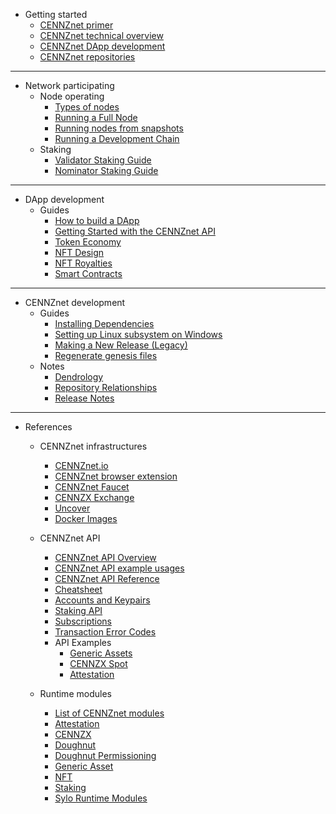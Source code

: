 - Getting started
    - [CENNZnet primer](Getting-started/CENNZnet-primer)
    - [CENNZnet technical overview](Getting-started/CENNZnet-technical-overview)
    - [CENNZnet DApp development](Getting-started/CENNZnet-dapp-development)
    - [CENNZnet repositories](Getting-started/CENNZnet-repos)
---
- Network participating
    - Node operating
        - [Types of nodes](Network-participating/Node-operating/Types-of-nodes)
        - [Running a Full Node](Network-participating/Node-operating/Running-a-Full-Node)
        - [Running nodes from snapshots](Network-participating/Node-operating/Running-nodes-from-snapshots)
        - [Running a Development Chain](Network-participating/Node-operating/Running-a-Dev-Chain)
    - Staking
        - [Validator Staking Guide](Network-participating/Staking/Validator-Guide)
        - [Nominator Staking Guide](Network-participating/Staking/Nominator-Staking-Guide)

---
- DApp development
    - Guides
        - [How to build a DApp](Dapp-development/Guides/How-to-build-a-DApp)
        - [Getting Started with the CENNZnet API](Dapp-development/Guides/Getting-started-with-the-CENNZnet-API)
        - [Token Economy](Dapp-development/Guides/Token-Economy)
        - [NFT Design](Dapp-development/Guides/How-to-design-NFTs)
        - [NFT Royalties](Dapp-development/Guides/NFT-royalties)
        - [Smart Contracts](Dapp-development/Guides/Using-Smart-Contracts-on-CENNZnet)

---
- CENNZnet development
    - Guides
        - [Installing Dependencies](CENNZnet-development/Guides/Installing-Dependencies)
        - [Setting up Linux subsystem on Windows](CENNZnet-development/Guides/Set-up-Linux-Sub-system-for-Windows)
        - [Making a New Release (Legacy)](CENNZnet-development/Guides/Making-a-New-Release)
        - [Regenerate genesis files](CENNZnet-development/Guides/Regenerating-genesis-files-on-Release)
    - Notes
        - [Dendrology](CENNZnet-development/Notes/Dendrology)
        - [Repository Relationships](CENNZnet-development/Notes/Repository-Relationships)
        - [Release Notes](CENNZnet-development/Notes/Release-Notes)

---
- References
    - CENNZnet infrastructures
        - [CENNZnet.io](References/CENNZnet-infrastructures/Exploring-the-CENNZnet-UI)
        - [CENNZnet browser extension](References/CENNZnet-infrastructures/CENNZnet-browser-extension)
        - [CENNZnet Faucet](References/CENNZnet-infrastructures/CENNZnet-faucet)
        - [CENNZX Exchange](References/CENNZnet-infrastructures/CENNZX-Exchange)
        - [Uncover](References/CENNZnet-infrastructures/Uncover)
        - [Docker Images](https://hub.docker.com/r/cennznet/cennznet/tags)

    - CENNZnet API
        - [CENNZnet API Overview](References/CENNZnet-API/CENNZnet-API-Overview)
        - [CENNZnet API example usages](References/CENNZnet-API/CENNZnet-API-example-usages)
        - [CENNZnet API Reference](References/CENNZnet-API/Technical-Reference)
        - [Cheatsheet](References/CENNZnet-API/Cheatsheet)
        - [Accounts and Keypairs](References/CENNZnet-API/Accounts-and-Keypairs)
        - [Staking API](References/CENNZnet-API/Staking)
        - [Subscriptions](References/CENNZnet-API/Subscriptions)
        - [Transaction Error Codes](References/CENNZnet-API/Transaction-Error-Codes)
        - API Examples
            - [Generic Assets](References/CENNZnet-API/Examples/API-examples-Generic-Assets)
            - [CENNZX Spot](References/CENNZnet-API/Examples/API-examples-CENNZX-Spot)
            - [Attestation](References/CENNZnet-API/Examples/API-examples-Attestation)

    - Runtime modules
        - [List of CENNZnet modules](References/Runtime-modules/List-of-cennet-modules)
        - [Attestation](References/Runtime-modules/Attestation)
        - [CENNZX](References/Runtime-modules/CENNZX)
        - [Doughnut](References/Runtime-modules/Doughnut)
        - [Doughnut Permissioning](References/Runtime-modules/Doughnut-Permissioning)
        - [Generic Asset](References/Runtime-modules/Generic-Asset)
        - [NFT](References/Runtime-modules/NFT)
        - [Staking](References/Runtime-modules/Staking)
        - [Sylo Runtime Modules](References/Runtime-modules/Sylo-Runtime-Modules)

    
